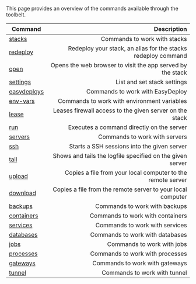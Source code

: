 <!-- usedin: [ _legacy_docker/Toolbelt/commands-overview-v1.md, _maestro/Toolbelt/commands-overview-v1.md, _node/toolbelt/commands-overview-v1.md, _rails/Toolbelt/commands-overview-v1.md] -->


This page provides an overview of the commands available through the toolbelt.

|Command	|	Description			|
|-----------|----------------------:|
|[stacks]() |	Commands to work with stacks|
|[redeploy]() |	Redeploy your stack, an alias for the stacks redeploy command|
|[open]() |	Opens the web browser to visit the app served by the stack|
|[settings]() |	List and set stack settings|
|[easydeploys]() |	Commands to work with EasyDeploy|
|[env-vars]() |	Commands to work with environment variables|
|[lease]() |	Leases firewall access to the given server on the stack|
|[run]() |	Executes a command directly on the server|
|[servers]() |	Commands to work with servers|
|[ssh]() |	Starts a SSH sessions into the given server|
|[tail]() |	Shows and tails the logfile specified on the given server|
|[upload]() |	Copies a file from your local computer to the remote server|
|[download]() |	Copies a file from the remote server to your local computer|
|[backups]() |	Commands to work with backups|
|[containers]() |	Commands to work with containers|
|[services]() |	Commands to work with services|
|[databases]() |	Commands to work with databases|
|[jobs]() |	Commands to work with jobs|
|[processes]() |	Commands to work with processes|
|[gateways]() |	Commands to work with gateways|
|[tunnel]() |	Commands to work with tunnel|
